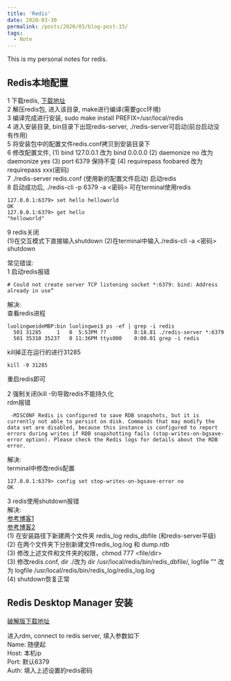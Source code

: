 ```yaml
---
title: 'Redis'
date: 2020-03-30
permalink: /posts/2020/03/blog-post-15/
tags:
  - Note
---
```


This is my personal notes for redis.

Redis本地配置
------
1 下载redis, [下载地址](https://redis.io/)  
2 解压redis包, 进入该目录, make进行编译(需要gcc环境)  
3 编译完成进行安装, sudo make install PREFIX=/usr/local/redis  
4 进入安装目录, bin目录下出现redis-server, ./redis-server可启动(前台启动没有作用)  
5 将安装包中的配置文件redis.conf拷贝到安装目录下    
6 修改配置文件, (1) bind 127.0.0.1 改为 bind 0.0.0.0 (2) daemonize no 改为 daemonize yes  (3) port 6379 保持不变 (4) requirepass foobared 改为 requirepass xxx(密码)  
7 ./redis-server redis.conf (使用新的配置文件启动) 启动redis   
8 启动成功后, ./redis-cli -p 6379 -a <密码> 可在terminal使用redis
```
127.0.0.1:6379> set hello helloworld
OK
127.0.0.1:6379> get hello
"helloworld"
```
9 redis关闭  
(1)在交互模式下直接输入shutdown (2)在terminal中输入./redis-cli -a <密码> shutdown  

常见错误:  
1 启动redis报错 
```shell
# Could not create server TCP listening socket *:6379: bind: Address already in use“
```
解决:  
查看redis进程
```shell
luolingweideMBP:bin luolingwei$ ps -ef | grep -i redis
  501 31285     1   0  5:53PM ??         0:18.81 ./redis-server *:6379
  501 35310 35237   0 11:36PM ttys000    0:00.01 grep -i redis
```
kill掉正在运行的进行31285
```shell
kill -9 31285
```
重启redis即可

2 强制关闭(kill -9)导致redis不能持久化  
rdm报错  
```shell
 -MISCONF Redis is configured to save RDB snapshots, but it is currently not able to persist on disk. Commands that may modify the data set are disabled, because this instance is configured to report errors during writes if RDB snapshotting fails (stop-writes-on-bgsave-error option). Please check the Redis logs for details about the RDB error.
```
解决:  
terminal中修改redis配置  
```shell
127.0.0.1:6379> config set stop-writes-on-bgsave-error no
OK
```

3 redis使用shutdown报错  
解决:  
[参考博客1](https://www.pyany.com/blog/12/)  
[参考博客2](https://blog.csdn.net/Javaer2014/article/details/85048728)  
(1) 在安装路径下新建两个文件夹 redis_log redis_dbfile (和redis-server平级)  
(2) 在两个文件夹下分别新建文件redis_log.log 和 dump.rdb  
(3) 修改上述文件和文件夹的权限，chmod 777 <file/dir>  
(3) 修改redis.conf, dir ./改为 dir /usr/local/redis/bin/redis_dbfile/, logfile "" 改为 logfile /usr/local/redis/bin/redis_log/redis_log.log  
(4) shutdown恢复正常

Redis Desktop Manager 安装
------
[破解版下载地址](http://www.chinacion.cn/article/1392.html)  

进入rdm, connect to redis server, 填入参数如下  
 Name: 随便起  
 Host: 本机ip  
 Port: 默认6379  
 Auth: 填入上述设置的redis密码  